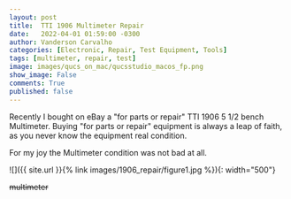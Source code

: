 ```yaml
---
layout: post
title:  TTI 1906 Multimeter Repair
date:   2022-04-01 01:59:00 -0300
author: Vanderson Carvalho
categories: [Electronic, Repair, Test Equipment, Tools]
tags: [multimeter, repair, test]
image: images/qucs_on_mac/qucsstudio_macos_fp.png
show_image: False
comments: True
published: false
---
```

Recently I bought on eBay a "for parts or repair" TTI 1906 5 1/2 bench Multimeter. Buying "for parts or repair" equipment is always a leap of faith, as you never know the equipment real condition.

For my joy the Multimeter condition was not bad at all.

![]({{ site.url }}{% link images/1906_repair/figure1.jpg %}){: width="500"}

~~multimeter~~
